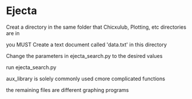 # Ejecta
Creat a directory in the same folder that Chicxulub, Plotting, etc directories are in

you MUST Create a text document called 'data.txt' in this directory

Change the parameters in ejecta_search.py to the desired values

run ejecta_search.py

aux_library is solely commonly used cmore complicated functions

the remaining files are different graphing programs
